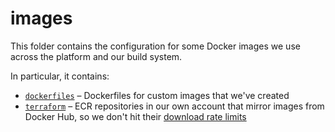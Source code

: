 # images

This folder contains the configuration for some Docker images we use across the platform and our build system.

In particular, it contains:

*   [`dockerfiles`](./dockerfiles) – Dockerfiles for custom images that we've created
*   [`terraform`](./terraform) – ECR repositories in our own account that mirror images from Docker Hub, so we don't hit their [download rate limits][rate limits]

[rate limits]: https://docs.docker.com/docker-hub/download-rate-limit/

